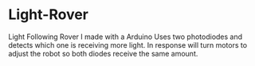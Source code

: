 # Light-Rover
Light Following Rover I made with a Arduino
Uses two photodiodes and detects which one is receiving more light. In response will turn motors to adjust the robot so both diodes receive the same amount.
